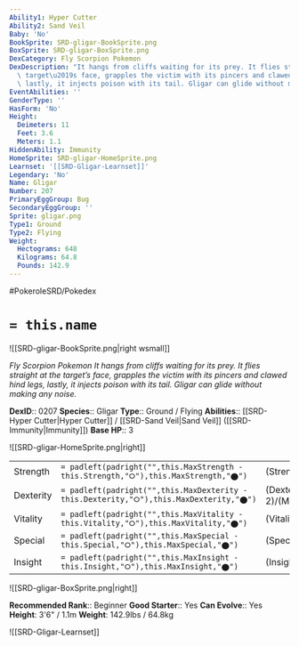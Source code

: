 ```yaml
---
Ability1: Hyper Cutter
Ability2: Sand Veil
Baby: 'No'
BookSprite: SRD-gligar-BookSprite.png
BoxSprite: SRD-gligar-BoxSprite.png
DexCategory: Fly Scorpion Pokemon
DexDescription: "It hangs from cliffs waiting for its prey. It flies straight at the\
  \ target\u2019s face, grapples the victim with its pincers and clawed hind legs,\
  \ lastly, it injects poison with its tail. Gligar can glide without making any noise."
EventAbilities: ''
GenderType: ''
HasForm: 'No'
Height:
  Deimeters: 11
  Feet: 3.6
  Meters: 1.1
HiddenAbility: Immunity
HomeSprite: SRD-gligar-HomeSprite.png
Learnset: '[[SRD-Gligar-Learnset]]'
Legendary: 'No'
Name: Gligar
Number: 207
PrimaryEggGroup: Bug
SecondaryEggGroup: ''
Sprite: gligar.png
Type1: Ground
Type2: Flying
Weight:
  Hectograms: 648
  Kilograms: 64.8
  Pounds: 142.9
---
```


#PokeroleSRD/Pokedex

# `= this.name`

![[SRD-gligar-BookSprite.png|right wsmall]]

*Fly Scorpion Pokemon*
*It hangs from cliffs waiting for its prey. It flies straight at the target’s face, grapples the victim with its pincers and clawed hind legs, lastly, it injects poison with its tail. Gligar can glide without making any noise.*

**DexID**:: 0207
**Species**:: Gligar
**Type**:: Ground / Flying
**Abilities**:: [[SRD-Hyper Cutter|Hyper Cutter]] / [[SRD-Sand Veil|Sand Veil]] ([[SRD-Immunity|Immunity]])
**Base HP**:: 3

![[SRD-gligar-HomeSprite.png|right]]

|           |                                                                                        |                                          |
| --------- | -------------------------------------------------------------------------------------- | ---------------------------------------- |
| Strength  | `= padleft(padright("",this.MaxStrength - this.Strength,"⭘"),this.MaxStrength,"⬤")`    | (Strength::2)/(MaxStrength::5)   |
| Dexterity | `= padleft(padright("",this.MaxDexterity - this.Dexterity,"⭘"),this.MaxDexterity,"⬤")` | (Dexterity:: 2)/(MaxDexterity::5) |
| Vitality  | `= padleft(padright("",this.MaxVitality - this.Vitality,"⭘"),this.MaxVitality,"⬤")`    | (Vitality::3)/(MaxVitality::6)   |
| Special   | `= padleft(padright("",this.MaxSpecial - this.Special,"⭘"),this.MaxSpecial,"⬤")`       | (Special::1)/(MaxSpecial::3)     |
| Insight   | `= padleft(padright("",this.MaxInsight - this.Insight,"⭘"),this.MaxInsight,"⬤")`       | (Insight::2)/(MaxInsight::4)     |

![[SRD-gligar-BoxSprite.png|right]]

**Recommended Rank**:: Beginner
**Good Starter**:: Yes
**Can Evolve**:: Yes
**Height**: 3'6" / 1.1m
**Weight**: 142.9lbs / 64.8kg

![[SRD-Gligar-Learnset]]